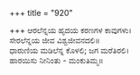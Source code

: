 +++
title = "920"

+++
ಆರಲೆನ್ನಯ ಹೃದಯ ಕರಣಗಳ ಕಾವುಗಳು।  
ಸೇರಲೆನ್ನಯ ಜೀವ ವಿಶ್ವಜೀವನದಲಿ॥  
ಧಾರುಣಿಯ ಮಡಿಲೆನ್ನ ಕೊಳಲಿ; ಜಗ ಮರೆತಿರಲಿ।  
ಹಾರಯಿಸು ನೀನಿಂತು - ಮಂಕುತಿಮ್ಮ॥  
